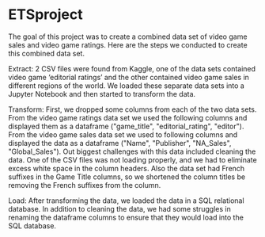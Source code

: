 # ETSproject
The goal of this project was to create a combined data set of video game sales and video game ratings. Here are the steps we conducted to create this combined data set.

Extract: 2 CSV files were found from Kaggle, one of the data sets contained video game ‘editorial ratings’ and the other contained video game sales in different regions of the world. We loaded these separate data sets into a Jupyter Notebook and then started to transform the data.

Transform: First, we dropped some columns from each of the two data sets. From the video game ratings data set we used the following columns and displayed them as a dataframe ("game_title", "editorial_rating", "editor"). From the video game sales data set we used to following columns and displayed the data as a dataframe ("Name", "Publisher",  "NA_Sales", "Global_Sales"). Out biggest challenges with this data included cleaning the data. One of the CSV files was not loading properly, and we had to eliminate excess white space in the column headers. Also the data set had French suffixes in the Game Title columns, so we shortened the column titles be removing the French suffixes from the column. 

Load: After transforming the data, we loaded the data in a SQL relational database. In addition to cleaning the data, we had some struggles in renaming the dataframe columns to ensure that they would load into the SQL database.
